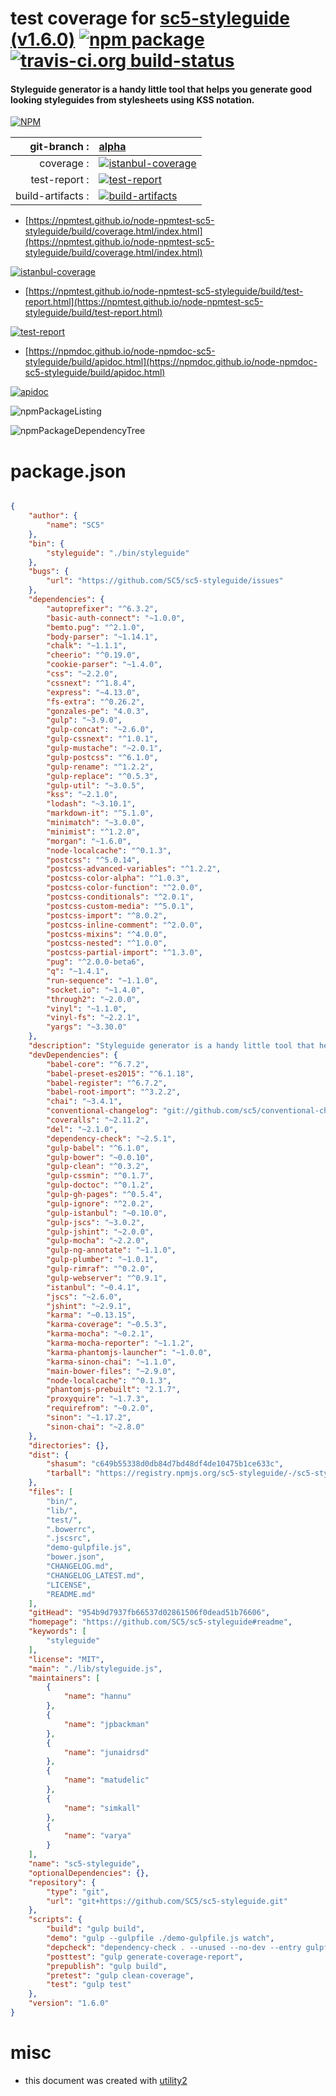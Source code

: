 # test coverage for  [sc5-styleguide (v1.6.0)](https://github.com/SC5/sc5-styleguide#readme)  [![npm package](https://img.shields.io/npm/v/npmtest-sc5-styleguide.svg?style=flat-square)](https://www.npmjs.org/package/npmtest-sc5-styleguide) [![travis-ci.org build-status](https://api.travis-ci.org/npmtest/node-npmtest-sc5-styleguide.svg)](https://travis-ci.org/npmtest/node-npmtest-sc5-styleguide)
#### Styleguide generator is a handy little tool that helps you generate good looking styleguides from stylesheets using KSS notation.

[![NPM](https://nodei.co/npm/sc5-styleguide.png?downloads=true&downloadRank=true&stars=true)](https://www.npmjs.com/package/sc5-styleguide)

| git-branch : | [alpha](https://github.com/npmtest/node-npmtest-sc5-styleguide/tree/alpha)|
|--:|:--|
| coverage : | [![istanbul-coverage](https://npmtest.github.io/node-npmtest-sc5-styleguide/build/coverage.badge.svg)](https://npmtest.github.io/node-npmtest-sc5-styleguide/build/coverage.html/index.html)|
| test-report : | [![test-report](https://npmtest.github.io/node-npmtest-sc5-styleguide/build/test-report.badge.svg)](https://npmtest.github.io/node-npmtest-sc5-styleguide/build/test-report.html)|
| build-artifacts : | [![build-artifacts](https://npmtest.github.io/node-npmtest-sc5-styleguide/glyphicons_144_folder_open.png)](https://github.com/npmtest/node-npmtest-sc5-styleguide/tree/gh-pages/build)|

- [https://npmtest.github.io/node-npmtest-sc5-styleguide/build/coverage.html/index.html](https://npmtest.github.io/node-npmtest-sc5-styleguide/build/coverage.html/index.html)

[![istanbul-coverage](https://npmtest.github.io/node-npmtest-sc5-styleguide/build/screenCapture.buildCi.browser.%252Ftmp%252Fbuild%252Fcoverage.lib.html.png)](https://npmtest.github.io/node-npmtest-sc5-styleguide/build/coverage.html/index.html)

- [https://npmtest.github.io/node-npmtest-sc5-styleguide/build/test-report.html](https://npmtest.github.io/node-npmtest-sc5-styleguide/build/test-report.html)

[![test-report](https://npmtest.github.io/node-npmtest-sc5-styleguide/build/screenCapture.buildCi.browser.%252Ftmp%252Fbuild%252Ftest-report.html.png)](https://npmtest.github.io/node-npmtest-sc5-styleguide/build/test-report.html)

- [https://npmdoc.github.io/node-npmdoc-sc5-styleguide/build/apidoc.html](https://npmdoc.github.io/node-npmdoc-sc5-styleguide/build/apidoc.html)

[![apidoc](https://npmdoc.github.io/node-npmdoc-sc5-styleguide/build/screenCapture.buildCi.browser.%252Ftmp%252Fbuild%252Fapidoc.html.png)](https://npmdoc.github.io/node-npmdoc-sc5-styleguide/build/apidoc.html)

![npmPackageListing](https://npmtest.github.io/node-npmtest-sc5-styleguide/build/screenCapture.npmPackageListing.svg)

![npmPackageDependencyTree](https://npmtest.github.io/node-npmtest-sc5-styleguide/build/screenCapture.npmPackageDependencyTree.svg)



# package.json

```json

{
    "author": {
        "name": "SC5"
    },
    "bin": {
        "styleguide": "./bin/styleguide"
    },
    "bugs": {
        "url": "https://github.com/SC5/sc5-styleguide/issues"
    },
    "dependencies": {
        "autoprefixer": "^6.3.2",
        "basic-auth-connect": "~1.0.0",
        "bemto.pug": "^2.1.0",
        "body-parser": "~1.14.1",
        "chalk": "~1.1.1",
        "cheerio": "^0.19.0",
        "cookie-parser": "~1.4.0",
        "css": "~2.2.0",
        "cssnext": "^1.8.4",
        "express": "~4.13.0",
        "fs-extra": "^0.26.2",
        "gonzales-pe": "4.0.3",
        "gulp": "~3.9.0",
        "gulp-concat": "~2.6.0",
        "gulp-cssnext": "^1.0.1",
        "gulp-mustache": "~2.0.1",
        "gulp-postcss": "^6.1.0",
        "gulp-rename": "^1.2.2",
        "gulp-replace": "^0.5.3",
        "gulp-util": "~3.0.5",
        "kss": "~2.1.0",
        "lodash": "~3.10.1",
        "markdown-it": "^5.1.0",
        "minimatch": "~3.0.0",
        "minimist": "^1.2.0",
        "morgan": "~1.6.0",
        "node-localcache": "^0.1.3",
        "postcss": "^5.0.14",
        "postcss-advanced-variables": "^1.2.2",
        "postcss-color-alpha": "^1.0.3",
        "postcss-color-function": "^2.0.0",
        "postcss-conditionals": "^2.0.1",
        "postcss-custom-media": "^5.0.1",
        "postcss-import": "^8.0.2",
        "postcss-inline-comment": "^2.0.0",
        "postcss-mixins": "^4.0.0",
        "postcss-nested": "^1.0.0",
        "postcss-partial-import": "^1.3.0",
        "pug": "^2.0.0-beta6",
        "q": "~1.4.1",
        "run-sequence": "~1.1.0",
        "socket.io": "~1.4.0",
        "through2": "~2.0.0",
        "vinyl": "~1.1.0",
        "vinyl-fs": "~2.2.1",
        "yargs": "~3.30.0"
    },
    "description": "Styleguide generator is a handy little tool that helps you generate good looking styleguides from stylesheets using KSS notation.",
    "devDependencies": {
        "babel-core": "^6.7.2",
        "babel-preset-es2015": "^6.1.18",
        "babel-register": "^6.7.2",
        "babel-root-import": "^3.2.2",
        "chai": "~3.4.1",
        "conventional-changelog": "git://github.com/sc5/conventional-changelog.git#features/sc-styleguide",
        "coveralls": "~2.11.2",
        "del": "~2.1.0",
        "dependency-check": "~2.5.1",
        "gulp-babel": "^6.1.0",
        "gulp-bower": "~0.0.10",
        "gulp-clean": "^0.3.2",
        "gulp-cssmin": "^0.1.7",
        "gulp-doctoc": "^0.1.2",
        "gulp-gh-pages": "^0.5.4",
        "gulp-ignore": "^2.0.2",
        "gulp-istanbul": "~0.10.0",
        "gulp-jscs": "~3.0.2",
        "gulp-jshint": "~2.0.0",
        "gulp-mocha": "~2.2.0",
        "gulp-ng-annotate": "~1.1.0",
        "gulp-plumber": "~1.0.1",
        "gulp-rimraf": "^0.2.0",
        "gulp-webserver": "^0.9.1",
        "istanbul": "~0.4.1",
        "jscs": "~2.6.0",
        "jshint": "~2.9.1",
        "karma": "~0.13.15",
        "karma-coverage": "~0.5.3",
        "karma-mocha": "~0.2.1",
        "karma-mocha-reporter": "~1.1.2",
        "karma-phantomjs-launcher": "~1.0.0",
        "karma-sinon-chai": "~1.1.0",
        "main-bower-files": "~2.9.0",
        "node-localcache": "^0.1.3",
        "phantomjs-prebuilt": "2.1.7",
        "proxyquire": "~1.7.3",
        "requirefrom": "~0.2.0",
        "sinon": "~1.17.2",
        "sinon-chai": "~2.8.0"
    },
    "directories": {},
    "dist": {
        "shasum": "c649b55338d0db84d7bd48df4de10475b1ce633c",
        "tarball": "https://registry.npmjs.org/sc5-styleguide/-/sc5-styleguide-1.6.0.tgz"
    },
    "files": [
        "bin/",
        "lib/",
        "test/",
        ".bowerrc",
        ".jscsrc",
        "demo-gulpfile.js",
        "bower.json",
        "CHANGELOG.md",
        "CHANGELOG_LATEST.md",
        "LICENSE",
        "README.md"
    ],
    "gitHead": "954b9d7937fb66537d02861506f0dead51b76606",
    "homepage": "https://github.com/SC5/sc5-styleguide#readme",
    "keywords": [
        "styleguide"
    ],
    "license": "MIT",
    "main": "./lib/styleguide.js",
    "maintainers": [
        {
            "name": "hannu"
        },
        {
            "name": "jpbackman"
        },
        {
            "name": "junaidrsd"
        },
        {
            "name": "matudelic"
        },
        {
            "name": "simkall"
        },
        {
            "name": "varya"
        }
    ],
    "name": "sc5-styleguide",
    "optionalDependencies": {},
    "repository": {
        "type": "git",
        "url": "git+https://github.com/SC5/sc5-styleguide.git"
    },
    "scripts": {
        "build": "gulp build",
        "demo": "gulp --gulpfile ./demo-gulpfile.js watch",
        "depcheck": "dependency-check . --unused --no-dev --entry gulpfile.js --entry demo-gulpfile.js --entry lib/styleguide.js",
        "posttest": "gulp generate-coverage-report",
        "prepublish": "gulp build",
        "pretest": "gulp clean-coverage",
        "test": "gulp test"
    },
    "version": "1.6.0"
}
```



# misc
- this document was created with [utility2](https://github.com/kaizhu256/node-utility2)
